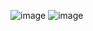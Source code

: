 
![image](https://user-images.githubusercontent.com/94506952/144384965-312716c6-d339-40e8-a1ef-33539f05748c.png)
![image](https://user-images.githubusercontent.com/94506952/144385950-f819b529-418b-4a88-b130-5247fa7ce632.png)






